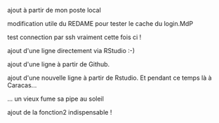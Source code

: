 ajout à partir de mon poste local

modification utile du REDAME pour tester le cache du login.MdP

test connection par ssh vraiment cette fois ci !


ajout d'une ligne directement via RStudio :-)

ajout d'une ligne à partir de Github.

ajout d'une nouvelle ligne à partir de Rstudio. Et pendant ce temps là à Caracas...

... un vieux fume sa pipe au soleil

ajout de la fonction2 indispensable !